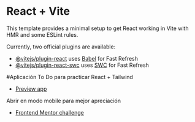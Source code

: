 # React + Vite

This template provides a minimal setup to get React working in Vite with HMR and some ESLint rules.

Currently, two official plugins are available:

-   [@vitejs/plugin-react](https://github.com/vitejs/vite-plugin-react/blob/main/packages/plugin-react/README.md) uses [Babel](https://babeljs.io/) for Fast Refresh
-   [@vitejs/plugin-react-swc](https://github.com/vitejs/vite-plugin-react-swc) uses [SWC](https://swc.rs/) for Fast Refresh

#Aplicación To Do para practicar React + Tailwind

-   [Preview app](https://marcotodoapp.netlify.app/)

Abrir en modo mobile para mejor apreciación

-   [Frontend Mentor challenge](https://www.frontendmentor.io/challenges/todo-app-Su1_KokOW)
